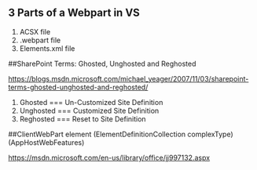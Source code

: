 ## 3 Parts of a Webpart in VS

1. ACSX file
2. .webpart file
3. Elements.xml file


##SharePoint Terms: Ghosted, Unghosted and Reghosted

https://blogs.msdn.microsoft.com/michael_yeager/2007/11/03/sharepoint-terms-ghosted-unghosted-and-reghosted/

1. Ghosted === Un-Customized Site Definition
2. Unghosted === Customized Site Definition
3. Reghosted === Reset to Site Definition



##ClientWebPart element (ElementDefinitionCollection complexType) (AppHostWebFeatures)

https://msdn.microsoft.com/en-us/library/office/jj997132.aspx